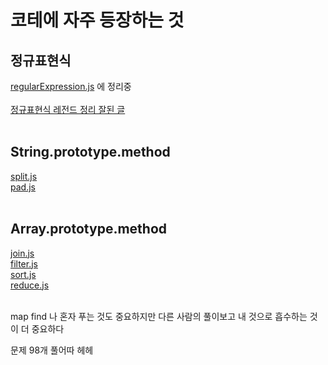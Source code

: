 # 코테에 자주 등장하는 것
## 정규표현식 
[regularExpression.js](./regularExpression.js) 에 정리중<br><br>
[정규표현식 레전드 정리 잘된 글](https://inpa.tistory.com/entry/JS-%F0%9F%93%9A-%EC%A0%95%EA%B7%9C%EC%8B%9D-RegExp-%EB%88%84%EA%B5%AC%EB%82%98-%EC%9D%B4%ED%95%B4%ED%95%98%EA%B8%B0-%EC%89%BD%EA%B2%8C-%EC%A0%95%EB%A6%AC)<br><br>
## String.prototype.method
[split.js](./split.js)<br>
[pad.js](./pad.js)<br><br>
## Array.prototype.method
[join.js](./join.js)<br>
[filter.js](./filter.js)<br>
[sort.js](./sort.js)<br>
[reduce.js](./reduce.js)<br><br>

map find
나 혼자 푸는 것도 중요하지만 다른 사람의 풀이보고 내 것으로 흡수하는 것이 더 중요하다

문제 98개 풀어따 헤헤
